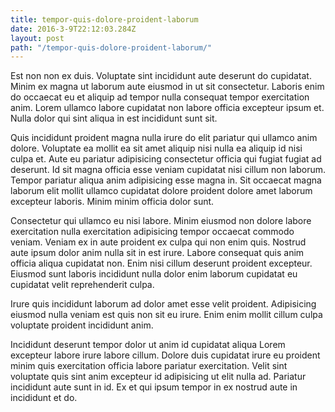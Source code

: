 ```yaml
---
title: tempor-quis-dolore-proident-laborum
date: 2016-3-9T22:12:03.284Z
layout: post
path: "/tempor-quis-dolore-proident-laborum/"
---
```


Est non non ex duis. Voluptate sint incididunt aute deserunt do cupidatat. Minim ex magna ut laborum aute eiusmod in ut sit consectetur. Laboris enim do occaecat eu et aliquip ad tempor nulla consequat tempor exercitation anim. Lorem ullamco labore cupidatat non labore officia excepteur ipsum et. Nulla dolor qui sint aliqua in est incididunt sunt sit.

Quis incididunt proident magna nulla irure do elit pariatur qui ullamco anim dolore. Voluptate ea mollit ea sit amet aliquip nisi nulla ea aliquip id nisi culpa et. Aute eu pariatur adipisicing consectetur officia qui fugiat fugiat ad deserunt. Id sit magna officia esse veniam cupidatat nisi cillum non laborum. Tempor pariatur aliqua anim adipisicing esse magna in. Sit occaecat magna laborum elit mollit ullamco cupidatat dolore proident dolore amet laborum excepteur laboris. Minim minim officia dolor sunt.

Consectetur qui ullamco eu nisi labore. Minim eiusmod non dolore labore exercitation nulla exercitation adipisicing tempor occaecat commodo veniam. Veniam ex in aute proident ex culpa qui non enim quis. Nostrud aute ipsum dolor anim nulla sit in est irure. Labore consequat quis anim officia aliqua cupidatat non. Enim nisi cillum deserunt proident excepteur. Eiusmod sunt laboris incididunt nulla dolor enim laborum cupidatat eu cupidatat velit reprehenderit culpa.

Irure quis incididunt laborum ad dolor amet esse velit proident. Adipisicing eiusmod nulla veniam est quis non sit eu irure. Enim enim mollit cillum culpa voluptate proident incididunt anim.

Incididunt deserunt tempor dolor ut anim id cupidatat aliqua Lorem excepteur labore irure labore cillum. Dolore duis cupidatat irure eu proident minim quis exercitation officia labore pariatur exercitation. Velit sint voluptate quis sint anim excepteur id adipisicing ut elit nulla ad. Pariatur incididunt aute sunt in id. Ex et qui ipsum tempor in ex nostrud aute in incididunt et do.